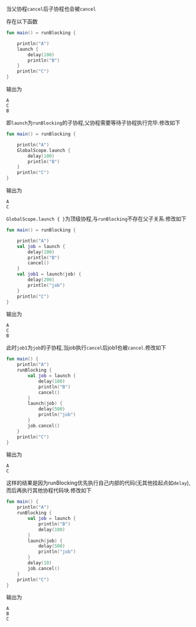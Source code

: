 当父协程`cancel`后子协程也会被`cancel`  

存在以下函数
```kotlin
fun main() = runBlocking {

    println("A")
    launch {
        delay(100)
        println("B")
    }
    println("C")
}
```
输出为
```
A
C
B
```
即`launch`为`runBlocking`的子协程,父协程需要等待子协程执行完毕.修改如下  
```kotlin
fun main() = runBlocking {

    println("A")
    GlobalScope.launch {
        delay(100)
        println("B")
    }
    println("C")
}
```
输出为
```
A
C
```
`GlobalScope.launch { }`为顶级协程,与`runBlocking`不存在父子关系.修改如下  
```kotlin
fun main() = runBlocking {

    println("A")
    val job = launch {
        delay(100)
        println("B")
        cancel()
    }
    val job1 = launch(job) {
        delay(200)
        println("job")
    }
    println("C")
}
```
输出为
```
A
C
B
```
此时`job1`为`job`的子协程,当job执行`cancel`后job1也被`cancel`.修改如下  
```kotlin
fun main() {
    println("A")
    runBlocking {
        val job = launch {
            delay(100)
            println("B")
            cancel()
        }
        launch(job) {
            delay(500)
            println("job")
        }
        job.cancel()
    }
    println("C")
}
```
输出为
```
A
C
```
这样的结果是因为runBlocking优先执行自己内部的代码(无其他挂起点如`delay`),而后再执行其他协程代码块.修改如下  
```kotlin
fun main() {
    println("A")
    runBlocking {
        val job = launch {
            println("B")
            delay(100)
        }
        launch(job) {
            delay(500)
            println("job")
        }
        delay(10)
        job.cancel()
    }
    println("C")
}
```
输出为
```
A
B
C
```
